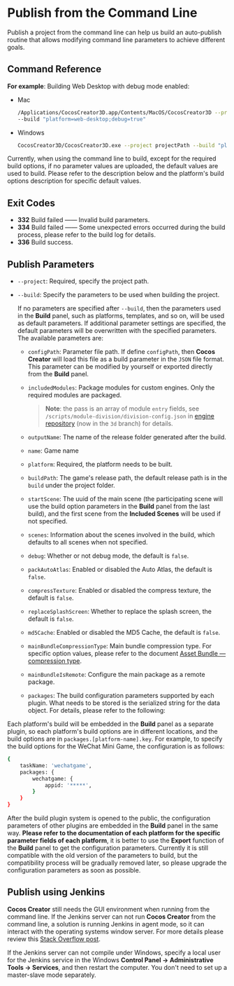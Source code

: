 # Publish from the Command Line

Publish a project from the command line can help us build an auto-publish routine that allows modifying command line parameters to achieve different goals.

## Command Reference

**For example**: Building Web Desktop with debug mode enabled:

- Mac

  ```bash
  /Applications/CocosCreator3D.app/Contents/MacOS/CocosCreator3D --project projectPath
  --build "platform=web-desktop;debug=true"
  ```

- Windows

  ```bash
  CocosCreator3D/CocosCreator3D.exe --project projectPath --build "platform=web-desktop;debug=true"
  ```

Currently, when using the command line to build, except for the required build options, if no parameter values are uploaded, the default values are used to build. Please refer to the description below and the platform's build options description for specific default values.

## Exit Codes

- **332** Build failed —— Invalid build parameters.
- **334** Build failed —— Some unexpected errors occurred during the build process, please refer to the build log for details.
- **336** Build success.

## Publish Parameters

- `--project`: Required, specify the project path.

- `--build`: Specify the parameters to be used when building the project.

  If no parameters are specified after `--build`, then the parameters used in the **Build** panel, such as platforms, templates, and so on, will be used as default parameters. If additional parameter settings are specified, the default parameters will be overwritten with the specified parameters. The available parameters are:

  - `configPath`: Parameter file path. If define `configPath`, then __Cocos Creator__ will load this file as a build parameter in the `JSON` file format. This parameter can be modified by yourself or exported directly from the **Build** panel.

  - `includedModules`: Package modules for custom engines. Only the required modules are packaged.

      > **Note**: the pass is an array of module `entry` fields, see `/scripts/module-division/division-config.json` in [engine repository](https://github.com/cocos-creator/engine) (now in the `3d` branch) for details.

  - `outputName`: The name of the release folder generated after the build.
  - `name`: Game name
  - `platform`: Required, the platform needs to be built.
  - `buildPath`: The game's release path, the default release path is in the `build` under the project folder.
  - `startScene`: The uuid of the main scene (the participating scene will use the build option parameters in the **Build** panel from the last build), and the first scene from the **Included Scenes** will be used if not specified.
  - `scenes`: Information about the scenes involved in the build, which defaults to all scenes when not specified.
  - `debug`: Whether or not debug mode, the default is `false`.
  - `packAutoAtlas`: Enabled or disabled the Auto Atlas, the default is `false`.
  - `compressTexture`: Enabled or disabled the compress texture, the default is `false`.
  - `replaceSplashScreen`: Whether to replace the splash screen, the default is `false`.
  - `md5Cache`: Enabled or disabled the MD5 Cache, the default is `false`.
  - `mainBundleCompressionType`: Main bundle compression type. For specific option values, please refer to the document [Asset Bundle — compression type](../../asset/bundle.md##compression-type).
  - `mainBundleIsRemote`: Configure the main package as a remote package.
  - `packages`: The build configuration parameters supported by each plugin. What needs to be stored is the serialized string for the data object. For details, please refer to the following:

Each platform's build will be embedded in the **Build** panel as a separate plugin, so each platform's build options are in different locations, and the build options are in `packages.[platform-name].key`. For example, to specify the build options for the WeChat Mini Game, the configuration is as follows:

```bash
{
    taskName: 'wechatgame',
    packages: {
        wechatgame: {
            appid: '*****',
        }
    }
}
```

After the build plugin system is opened to the public, the configuration parameters of other plugins are embedded in the **Build** panel in the same way. **Please refer to the documentation of each platform for the specific parameter fields of each platform**, it is better to use the **Export** function of the **Build** panel to get the configuration parameters. Currently it is still compatible with the old version of the parameters to build, but the compatibility process will be gradually removed later, so please upgrade the configuration parameters as soon as possible.

## Publish using Jenkins

**Cocos Creator** still needs the GUI environment when running from the command line. If the Jenkins server can not run **Cocos Creator** from the command line, a solution is running Jenkins in agent mode, so it can interact with the operating systems window server. For more details please review this [Stack Overflow post](https://stackoverflow.com/questions/13966595/build-unity-project-with-jenkins-failed).

If the Jenkins server can not compile under Windows, specify a local user for the Jenkins service in the Windows **Control Panel -> Administrative Tools -> Services**, and then restart the computer. You don't need to set up a master-slave mode separately.
